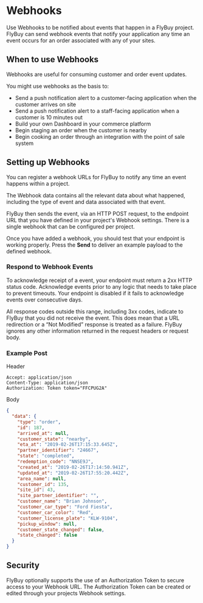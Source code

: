 # Webhooks

Use Webhooks to be notified about events that happen in a FlyBuy project. FlyBuy can send webhook events that notify your application any time an event occurs for an order associated with any of your sites.

## When to use Webhooks

Webhooks are useful for consuming customer and order event updates.

You might use webhooks as the basis to:

- Send a push notification alert to a customer-facing application when the customer arrives on site
- Send a push notification alert to a staff-facing application when a customer is 10 minutes out
- Build your own Dashboard in your commerce platform
- Begin staging an order when the customer is nearby
- Begin cooking an order through an integration with the point of sale system

## Setting up Webhooks

You can register a webhook URLs for FlyBuy to notify any time an event happens within a project.

The Webhook data contains all the relevant data about what happened, including the type of event and data associated with that event.

FlyBuy then sends the event, via an HTTP POST request, to the endpoint URL that you have defined in your project's Webhook settings. There is a single webhook that can be configured per project.

Once you have added a webhook, you should test that your endpoint is working properly. Press the **Send** to deliver an example payload to the defined webhook.

### Respond to Webhook Events

To acknowledge receipt of a event, your endpoint must return a 2xx HTTP status code. Acknowledge events prior to any logic that needs to take place to prevent timeouts. Your endpoint is disabled if it fails to acknowledge events over consecutive days.

All response codes outside this range, including 3xx codes, indicate to FlyBuy that you did not receive the event. This does mean that a URL redirection or a “Not Modified” response is treated as a failure. FlyBuy ignores any other information returned in the request headers or request body.

### Example Post

Header

```http
Accept: application/json
Content-Type: application/json
Authorization: Token token="FFCPUG2A"
```

Body

```json
{
  "data": {
    "type": "order",
    "id": 187,
    "arrived_at": null,
    "customer_state": "nearby",
    "eta_at": "2019-02-26T17:15:33.645Z",
    "partner_identifier": "24667",
    "state": "completed",
    "redemption_code": "NNSE9J",
    "created_at": "2019-02-26T17:14:50.941Z",
    "updated_at": "2019-02-26T17:55:20.442Z",
    "area_name": null,
    "customer_id": 135,
    "site_id": 43,
    "site_partner_identifier": "",
    "customer_name": "Brian Johnson",
    "customer_car_type": "Ford Fiesta",
    "customer_car_color": "Red",
    "customer_license_plate": "KLW-9104",
    "pickup_window": null,
    "customer_state_changed": false,
    "state_changed": false
  }
}
```

## Security

FlyBuy optionally supports the use of an Authorization Token to secure access to your Webhook URL. The Authorization Token can be created or edited through your projects Webhook settings.
